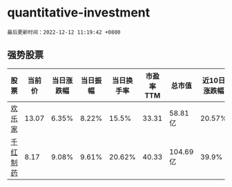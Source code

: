 # quantitative-investment

`最后更新时间：2022-12-12 11:19:42 +0800`

## 强势股票

|股票|当前价|当日涨跌幅|当日振幅|当日换手率|市盈率TTM|总市值|近10日涨跌幅|
|----|----|----|----|----|----|----|----|
|[欢乐家](https://xueqiu.com/S/SZ300997)|13.07|6.35%|8.22%|15.5%|33.31|58.81亿|20.57%|
|[千红制药](https://xueqiu.com/S/SZ002550)|8.17|9.08%|9.61%|20.62%|40.33|104.69亿|39.9%|
